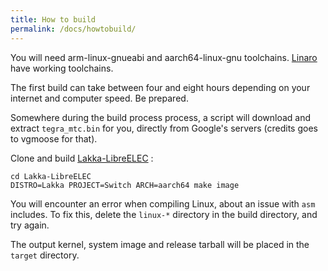 ```yaml
---
title: How to build
permalink: /docs/howtobuild/
---
```


You will need arm-linux-gnueabi and aarch64-linux-gnu toolchains. [Linaro](https://releases.linaro.org/components/toolchain/binaries/latest-7/) have working toolchains.

The first build can take between four and eight hours depending on your internet and computer speed. Be prepared. 

Somewhere during the build process process, a script will download and extract `tegra_mtc.bin` for you, directly from Google's servers (credits goes to vgmoose for that).

Clone and build [Lakka-LibreELEC](https://github.com/lakka-switch/Lakka-LibreELEC) :

```
cd Lakka-LibreELEC
DISTRO=Lakka PROJECT=Switch ARCH=aarch64 make image
```

You will encounter an error when compiling Linux, about an issue with `asm` includes. To fix this, delete the `linux-*` directory in the build directory, and try again.

The output kernel, system image and release tarball will be placed in the `target` directory.
